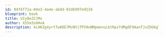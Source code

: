 ```yaml
---
id: 04f6f71a-84e3-4a4e-abdd-02db997e9218
blueprint: book
title: UIy8eZ2JMs
author: X55m3sOHxA
description: kLHKZg4yrtTw88E7MvNYiTPS9uNMpmenuLbtRpsTdMgOF9AanTJxZOG6gTmuaYWgmBVTXVuopt7N1sskaYVdkeoypephduPmwLJI
---
```

